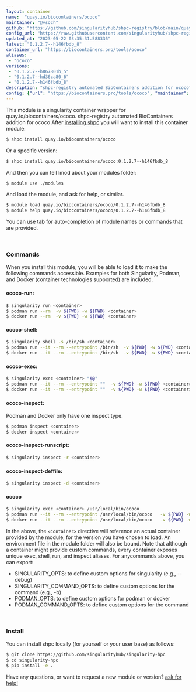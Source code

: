 ```yaml
---
layout: container
name:  "quay.io/biocontainers/ococo"
maintainer: "@vsoch"
github: "https://github.com/singularityhub/shpc-registry/blob/main/quay.io/biocontainers/ococo/container.yaml"
config_url: "https://raw.githubusercontent.com/singularityhub/shpc-registry/main/quay.io/biocontainers/ococo/container.yaml"
updated_at: "2023-05-22 03:35:31.588336"
latest: "0.1.2.7--h146fbdb_8"
container_url: "https://biocontainers.pro/tools/ococo"
aliases:
 - "ococo"
versions:
 - "0.1.2.7--h867801b_5"
 - "0.1.2.7--hd36ca80_6"
 - "0.1.2.7--h146fbdb_8"
description: "shpc-registry automated BioContainers addition for ococo"
config: {"url": "https://biocontainers.pro/tools/ococo", "maintainer": "@vsoch", "description": "shpc-registry automated BioContainers addition for ococo", "latest": {"0.1.2.7--h146fbdb_8": "sha256:5488036549fa99caf35f3662f12ee3de8548c1c9888735e859fcac676ebbd542"}, "tags": {"0.1.2.7--h867801b_5": "sha256:0fb9c4047d3a8c055a8a3a1aacdbaaeca934da7467429a460d8031e7f12f1e31", "0.1.2.7--hd36ca80_6": "sha256:4c0b5ed18e5ae9568e642656f0ece0517489d928419740b17a4227fef976e5bc", "0.1.2.7--h146fbdb_8": "sha256:5488036549fa99caf35f3662f12ee3de8548c1c9888735e859fcac676ebbd542"}, "docker": "quay.io/biocontainers/ococo", "aliases": {"ococo": "/usr/local/bin/ococo"}}
---
```


This module is a singularity container wrapper for quay.io/biocontainers/ococo.
shpc-registry automated BioContainers addition for ococo
After [installing shpc](#install) you will want to install this container module:


```bash
$ shpc install quay.io/biocontainers/ococo
```

Or a specific version:

```bash
$ shpc install quay.io/biocontainers/ococo:0.1.2.7--h146fbdb_8
```

And then you can tell lmod about your modules folder:

```bash
$ module use ./modules
```

And load the module, and ask for help, or similar.

```bash
$ module load quay.io/biocontainers/ococo/0.1.2.7--h146fbdb_8
$ module help quay.io/biocontainers/ococo/0.1.2.7--h146fbdb_8
```

You can use tab for auto-completion of module names or commands that are provided.

<br>

### Commands

When you install this module, you will be able to load it to make the following commands accessible.
Examples for both Singularity, Podman, and Docker (container technologies supported) are included.

#### ococo-run:

```bash
$ singularity run <container>
$ podman run --rm  -v ${PWD} -w ${PWD} <container>
$ docker run --rm  -v ${PWD} -w ${PWD} <container>
```

#### ococo-shell:

```bash
$ singularity shell -s /bin/sh <container>
$ podman run --it --rm --entrypoint /bin/sh  -v ${PWD} -w ${PWD} <container>
$ docker run --it --rm --entrypoint /bin/sh  -v ${PWD} -w ${PWD} <container>
```

#### ococo-exec:

```bash
$ singularity exec <container> "$@"
$ podman run --it --rm --entrypoint ""  -v ${PWD} -w ${PWD} <container> "$@"
$ docker run --it --rm --entrypoint ""  -v ${PWD} -w ${PWD} <container> "$@"
```

#### ococo-inspect:

Podman and Docker only have one inspect type.

```bash
$ podman inspect <container>
$ docker inspect <container>
```

#### ococo-inspect-runscript:

```bash
$ singularity inspect -r <container>
```

#### ococo-inspect-deffile:

```bash
$ singularity inspect -d <container>
```


#### ococo

```bash
$ singularity exec <container> /usr/local/bin/ococo
$ podman run --it --rm --entrypoint /usr/local/bin/ococo   -v ${PWD} -w ${PWD} <container> -c " $@"
$ docker run --it --rm --entrypoint /usr/local/bin/ococo   -v ${PWD} -w ${PWD} <container> -c " $@"
```



In the above, the `<container>` directive will reference an actual container provided
by the module, for the version you have chosen to load. An environment file in the
module folder will also be bound. Note that although a container
might provide custom commands, every container exposes unique exec, shell, run, and
inspect aliases. For anycommands above, you can export:

 - SINGULARITY_OPTS: to define custom options for singularity (e.g., --debug)
 - SINGULARITY_COMMAND_OPTS: to define custom options for the command (e.g., -b)
 - PODMAN_OPTS: to define custom options for podman or docker
 - PODMAN_COMMAND_OPTS: to define custom options for the command

<br>

### Install

You can install shpc locally (for yourself or your user base) as follows:

```bash
$ git clone https://github.com/singularityhub/singularity-hpc
$ cd singularity-hpc
$ pip install -e .
```

Have any questions, or want to request a new module or version? [ask for help!](https://github.com/singularityhub/singularity-hpc/issues)